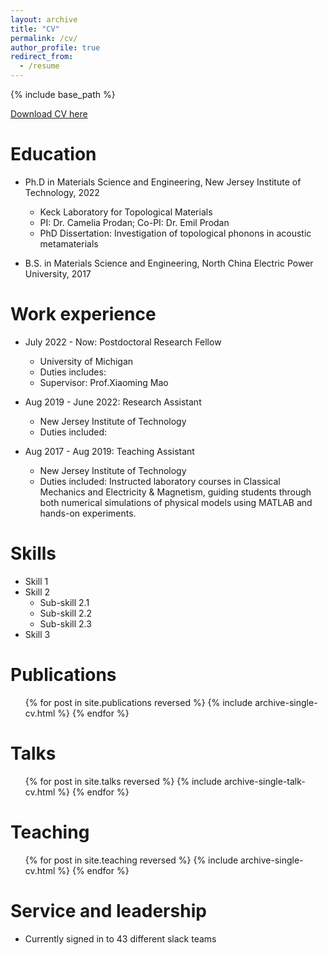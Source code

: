 ```yaml
---
layout: archive
title: "CV"
permalink: /cv/
author_profile: true
redirect_from:
  - /resume
---
```


{% include base_path %}

[Download CV here]()

Education
======
* Ph.D in Materials Science and Engineering, New Jersey Institute of Technology, 2022
    * Keck Laboratory for Topological Materials
    * PI: Dr. Camelia Prodan; Co-PI: Dr. Emil Prodan
    * PhD Dissertation: Investigation of topological phonons in acoustic metamaterials
      
* B.S. in Materials Science and Engineering, North China Electric Power University, 2017

Work experience
======
* July 2022 - Now: Postdoctoral Research Fellow
  * University of Michigan
  * Duties includes: 
  * Supervisor: Prof.Xiaoming Mao

* Aug 2019 - June 2022: Research Assistant
  * New Jersey Institute of Technology
  * Duties included: 

* Aug 2017 - Aug 2019: Teaching Assistant
  * New Jersey Institute of Technology
  * Duties included: Instructed laboratory courses in Classical Mechanics and Electricity & Magnetism, guiding students through both numerical simulations of physical models using MATLAB and hands-on experiments.
  
Skills
======
* Skill 1
* Skill 2
  * Sub-skill 2.1
  * Sub-skill 2.2
  * Sub-skill 2.3
* Skill 3

Publications
======
  <ul>{% for post in site.publications reversed %}
    {% include archive-single-cv.html %}
  {% endfor %}</ul>
  
Talks
======
  <ul>{% for post in site.talks reversed %}
    {% include archive-single-talk-cv.html  %}
  {% endfor %}</ul>
  
Teaching
======
  <ul>{% for post in site.teaching reversed %}
    {% include archive-single-cv.html %}
  {% endfor %}</ul>
  
Service and leadership
======
* Currently signed in to 43 different slack teams
